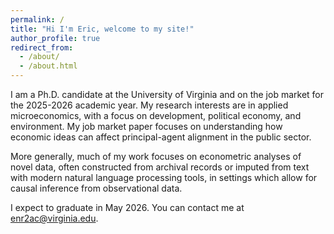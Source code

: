 ```yaml
---
permalink: /
title: "Hi I'm Eric, welcome to my site!"
author_profile: true
redirect_from: 
  - /about/
  - /about.html
---
```


I am a Ph.D. candidate at the University of Virginia and on the job market for the 2025-2026 academic year. My research interests are in applied microeconomics, with a focus on development, political economy, and environment. My job market paper focuses on understanding how economic ideas can affect principal-agent alignment in the public sector.

More generally, much of my work focuses on econometric analyses of novel data, often constructed from archival records or imputed from text with modern natural language processing tools, in settings which allow for causal inference from observational data.

 I expect to graduate in May 2026. You can contact me at [enr2ac@virginia.edu](mailto:enr2ac@virginia.edu).
